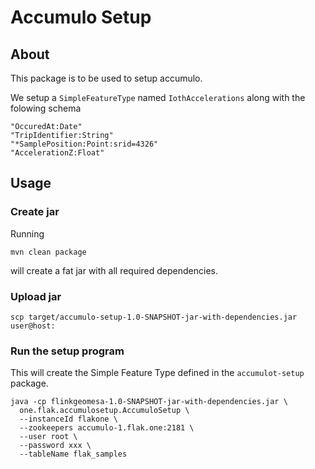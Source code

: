 # Accumulo Setup

## About

This package is to be used to setup accumulo.

We setup a `SimpleFeatureType` named `IothAccelerations` along with the folowing schema

```
"OccuredAt:Date"
"TripIdentifier:String"
"*SamplePosition:Point:srid=4326"
"AccelerationZ:Float"
```

## Usage

### Create jar

Running

```
mvn clean package
```

will create a fat jar with all required dependencies.


### Upload jar

```
scp target/accumulo-setup-1.0-SNAPSHOT-jar-with-dependencies.jar user@host:
```


### Run the setup program

This will create the Simple Feature Type defined in the `accumulot-setup` package.

```
java -cp flinkgeomesa-1.0-SNAPSHOT-jar-with-dependencies.jar \
  one.flak.accumulosetup.AccumuloSetup \
  --instanceId flakone \
  --zookeepers accumulo-1.flak.one:2181 \
  --user root \
  --password xxx \
  --tableName flak_samples
```
